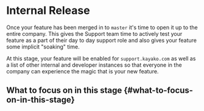 # Internal Release

Once your feature has been merged in to `master` it's time to open it up to the entire company. This gives the Support team time to actively test your feature as a part of their day to day support role and also gives your feature some implicit "soaking" time.

At this stage, your feature will be enabled for `support.kayako.com` as well as a list of other internal and developer instances so that everyone in the company can experience the magic that is your new feature.

## What to focus on in this stage {#what-to-focus-on-in-this-stage}



